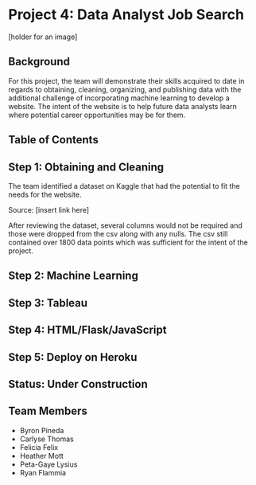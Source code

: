# Project 4: Data Analyst Job Search

[holder for an image]

## Background

For this project, the team will demonstrate their skills acquired to date in regards to obtaining, cleaning, organizing, and publishing data with the additional challenge of incorporating machine learning to develop a website.  The intent of the website is to help future data analysts learn where potential career opportunities may be for them.

## Table of Contents

## Step 1: Obtaining and Cleaning

The team identified a dataset on Kaggle that had the potential to fit the needs for the website.

Source: [insert link here]

After reviewing the dataset, several columns would not be required and those were dropped from the csv along with any nulls.  The csv still contained over 1800 data points which was sufficient for the intent of the project.

## Step 2: Machine Learning

## Step 3: Tableau

## Step 4: HTML/Flask/JavaScript

## Step 5: Deploy on Heroku

## Status: Under Construction

## Team Members

- Byron Pineda
- Carlyse Thomas
- Felicia Felix
- Heather Mott
- Peta-Gaye Lysius
- Ryan Flammia
